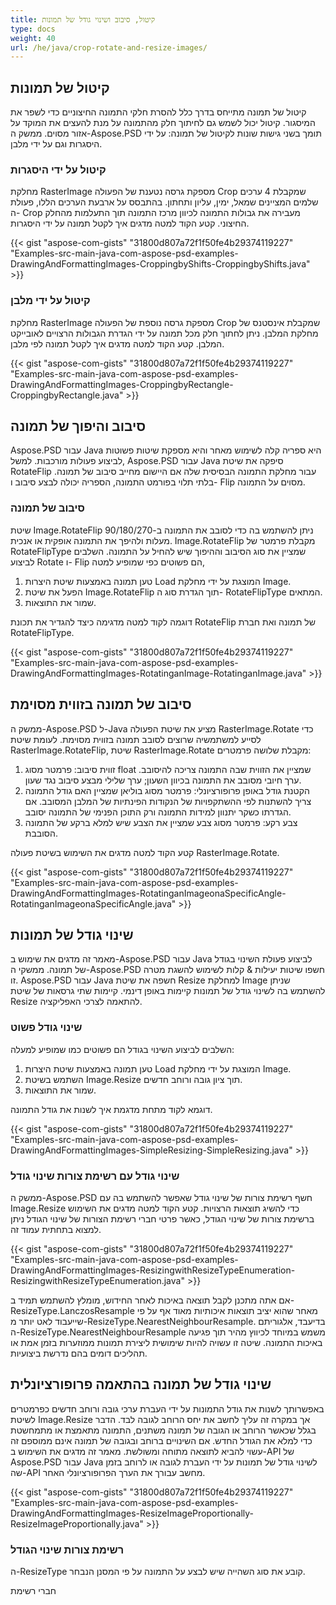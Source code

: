 ```yaml
---
title: קיטול, סיבוב ושינוי גודל של תמונות
type: docs
weight: 40
url: /he/java/crop-rotate-and-resize-images/
---
```


## **קיטול של תמונות**
קיטול של תמונה מתייחס בדרך כלל להסרת חלקי התמונה החיצוניים כדי לשפר את המיסגור. קיטול יכול לשמש גם לחיתוך חלק מהתמונה על מנת להעצים את המוקד על אזור מסוים. ממשק ה-Aspose.PSD תומך בשני גישות שונות לקיטול של תמונה: על ידי היסגרות וגם על ידי מלבן.
### **קיטול על ידי היסגרות**
מחלקת RasterImage מספקת גרסה נטענת של הפעולה Crop שמקבלת 4 ערכים שלמים המציינים שמאל, ימין, עליון ותחתון. בהתבסס על ארבעת הערכים הללו, פעולת ה- Crop מעבירה את גבולות התמונה לכיוון מרכז התמונה תוך התעלמות מהחלק החיצוני. קטע הקוד למטה מדגים איך לקטל תמונה על ידי היסגרות.



{{< gist "aspose-com-gists" "31800d807a72f1f50fe4b29374119227" "Examples-src-main-java-com-aspose-psd-examples-DrawingAndFormattingImages-CroppingbyShifts-CroppingbyShifts.java" >}}
### **קיטול על ידי מלבן**
מחלקת RasterImage מספקת גרסה נוספת של הפעולה Crop שמקבלת אינסטנס של מחלקת המלבן. ניתן לחתוך חלק מכל תמונה על ידי הגדרת הגבולות הרצויים לאובייקט המלבן. קטע הקוד למטה מדגים איך לקטל תמונה לפי מלבן.



{{< gist "aspose-com-gists" "31800d807a72f1f50fe4b29374119227" "Examples-src-main-java-com-aspose-psd-examples-DrawingAndFormattingImages-CroppingbyRectangle-CroppingbyRectangle.java" >}}
## **סיבוב והיפוך של תמונה**
Aspose.PSD עבור Java היא ספריה קלה לשימוש מאחר והיא מספקת שיטות פשוטות לביצוע פעולות מורכבות. למשל, Aspose.PSD עבור Java סיפקה את שיטת RotateFlip עבור מחלקת התמונה הבסיסית שלה אם היישום מחייב סיבוב של תמונה. בלתי תלוי בפורמט התמונה, הספריה יכולה לבצע סיבוב ו- Flip מסוים על התמונה.
### **סיבוב של תמונה**
שיטת Image.RotateFlip ניתן להשתמש בה כדי לסובב את התמונה ב-90/180/270 מעלות ולהיפך את התמונה אופקית או אנכית. Image.RotateFlip מקבלת פרמטר של RotateFlipType שמציין את סוג הסיבוב וההיפוך שיש להחיל על התמונה. השלבים לביצוע Rotate ו- Flip הם פשוטים כפי שמופיע למטה,

1. טען תמונה באמצעות שיטת היצרות Load המוצגת על ידי מחלקת Image.
1. הפעל את שיטת Image.RotateFlip תוך הגדרת סוג ה- RotateFlipType המתאים.
1. שמור את התוצאות.

דוגמה לקוד למטה מדגימה כיצד להגדיר את תכונת RotateFlip של תמונה ואת חברת RotateFlipType.



{{< gist "aspose-com-gists" "31800d807a72f1f50fe4b29374119227" "Examples-src-main-java-com-aspose-psd-examples-DrawingAndFormattingImages-RotatinganImage-RotatinganImage.java" >}}
## **סיבוב של תמונה בזווית מסוימת**
ממשק ה-Aspose.PSD ל-Java מציע את שיטת הפעולה RasterImage.Rotate כדי לסייע למשתמשיה שרוצים לסובב תמונה בזווית מסוימת. לעומת שיטת RasterImage.RotateFlip, שיטת RasterImage.Rotate מקבלת שלושה פרמטרים:

1. זווית סיבוב: פרמטר מסוג float שמציין את הזווית שבה התמונה צריכה להיסובב. ערך חיובי מסובב את התמונה בכיוון השעון; ערך שלילי מבצע סיבוב נגד שעון.
1. הקטנת גודל באופן פרופורציונלי: פרמטר מסוג בוליאן שמציין האם גודל התמונה צריך להשתנות לפי ההשתקפויות של הנקודות הפינתיות של המלבן המסובב. אם הגדרתו כשקר יתנוון למידות התמונה ורק התוכן הפנימי של התמונה יסובב.
1. צבע רקע: פרמטר מסוג צבע שמציין את הצבע שיש למלא ברקע של התמונה הסובבת.

קטע הקוד למטה מדגים את השימוש בשיטת פעולה RasterImage.Rotate.



{{< gist "aspose-com-gists" "31800d807a72f1f50fe4b29374119227" "Examples-src-main-java-com-aspose-psd-examples-DrawingAndFormattingImages-RotatinganImageonaSpecificAngle-RotatinganImageonaSpecificAngle.java" >}}
## **שינוי גודל של תמונות**
מאמר זה מדגים את שימוש ב-Aspose.PSD עבור Java לביצוע פעולת השינוי בגודל של תמונה. ממשקי ה-Aspose.PSD חשפו שיטות יעילות & קלות לשימוש להשגת מטרה זו. Aspose.PSD עבור Java חשפה את שיטת Resize למחלקת Image שניתן להשתמש בה לשינוי גודל של תמונות קיימות באופן דינמי. קיימות שתי גרסאות של שיטת Resize להתאמה לצרכי האפליקציה.
### **שינוי גודל פשוט**
השלבים לביצוע השינוי בגודל הם פשוטים כמו שמופיע למעלה:

1. טען תמונה באמצעות שיטת היצרות Load המוצגת על ידי מחלקת Image.
1. השתמש בשיטת Image.Resize תוך ציון גובה ורוחב חדשים.
1. שמור את התוצאות.

דוגמא לקוד מתחת מדגמת איך לשנות את גודל התמונה.



{{< gist "aspose-com-gists" "31800d807a72f1f50fe4b29374119227" "Examples-src-main-java-com-aspose-psd-examples-DrawingAndFormattingImages-SimpleResizing-SimpleResizing.java" >}}
### **שינוי גודל עם רשימת צורות שינוי גודל**
ממשק ה-Aspose.PSD חשף רשימת צורות של שינוי גודל שאפשר להשתמש בה עם Image.Resize כדי להשיג תוצאות הרצויות. קטע הקוד למטה מדגים את השימוש ברשימת צורות של שינוי הגודל, כאשר פרטי חברי רשימת הצורות של שינוי הגודל ניתן למצוא בתחתית עמוד זה.



{{< gist "aspose-com-gists" "31800d807a72f1f50fe4b29374119227" "Examples-src-main-java-com-aspose-psd-examples-DrawingAndFormattingImages-ResizingwithResizeTypeEnumeration-ResizingwithResizeTypeEnumeration.java" >}}



אם אתה מתכנן לקבל תוצאה באיכות לאחר החידוש, מומלץ להשתמש תמיד ב-ResizeType.LanczosResample מאחר שהוא יציב תוצאות איכותיות מאוד אף על פי שייעבוד לאט יותר מ-ResizeType.NearestNeighbourResample. בדיעבד, אלגוריתם ה-ResizeType.NearestNeighbourResample משמש במיוחד לכיווץ מהיר תוך פגיעה באיכות התמונה. שיטה זו עשויה להיות שימושית ליצירת תמונות ממוזערות בזמן אמת או תהליכים דומים בהם נדרשת ביצועיות.
## **שינוי גודל של תמונה בהתאמה פרופורציונלית**
באפשרותך לשנות את גודל התמונות על ידי העברת ערכי גובה ורוחב חדשים כפרמטרים לשיטת Image.Resize אך במקרה זה עליך לחשב את יחס הרוחב לגובה לבד. הדבר בגלל שכאשר הרוחב או הגובה של תמונה משתנים, התמונה מתאמצת או מתמחשטת כדי למלא את הגודל החדש. אם השינויים ברוחב ובגובה של תמונה אינם ממוספם זה עשוי להביא לתוצאה מתוחה ומשולשת. מאמר זה מדגים את השימוש ב-API של Aspose.PSD עבור Java לשינוי גודל של תמונות על ידי העברת לגובה או לרוחב בזמן שה-API מחשב עבורך את הערך הפרופורציונלי האחר. 



{{< gist "aspose-com-gists" "31800d807a72f1f50fe4b29374119227" "Examples-src-main-java-com-aspose-psd-examples-DrawingAndFormattingImages-ResizeImageProportionally-ResizeImageProportionally.java" >}}
### **רשימת צורות שינוי הגודל**
ה-ResizeType קובע את סוג השהייה שיש לבצע על התמונה על פי המסנן הנבחר.

חברי רשימת
